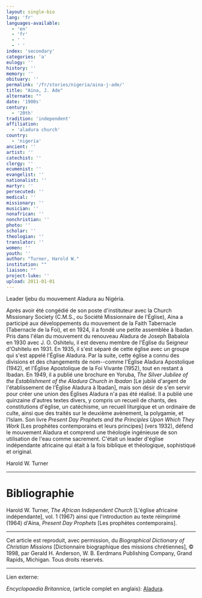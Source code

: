 ```yaml
---
layout: single-bio
lang: 'fr'
languages-available:
  - 'en'
  - 'fr'
  - ' '
  - ' '
index: 'secondary'
categories: 'a'
eulogy: ''
history: ''
memory: ''
obituary: ''
permalink: '/fr/stories/nigeria/aina-j-ade/'
title: "Aina, J. Ade"
alternate: ""
date: '1900s'
century:
  - '20th'
tradition: 'independent'
affiliation:
  - 'aladura church'
country:
  - 'nigeria'
ancient: ''
artist: ''
catechist: ''
clergy: ''
ecumenist: ''
evangelist: ''
nationalist: ''
martyr: ''
persecuted: ''
medical: ''
missionary: ''
musician: ''
nonafrican: ''
nonchristian: ''
photo: ''
scholar: ''
theologian: ''
translator: ''
women: ''
youth: ''
author: "Turner, Harold W."
institution: ""
liaison: ""
project-luke: ''
upload: 2011-01-01
---
```




Leader Ijebu du mouvement Aladura au Nigéria.

Après avoir été congédié de son poste d'instituteur avec la Church Missionary Society (C.M.S., ou Société Missionnaire de l'Église), Aina a participé aux développements du mouvement de la Faith Tabernacle (Tabernacle de la Foi), et en 1924, il a fondé une petite assemblée à Ibadan. Pris dans l'élan du mouvement du renouveau Aladura de Joseph Babalola en 1930 avec J. O. Oshitelu, il est devenu membre de l'Église du Seigneur d'Oshitelu en 1931. En 1935, il s'est séparé de cette église avec un groupe qui s'est appelé l'Église Aladura. Par la suite, cette église a connu des divisions et des changements de nom--comme l'Église Aladura Apostolique (1942), et l'Église Apostolique de la Foi Vivante (1952), tout en restant à Ibadan. En 1949, il a publié une brochure en Yoruba, *The Silver Jubilee of the Establishment of the Aladura Church in Ibadan* [Le jubilé d'argent de l'établissement de l'Église Aladura à Ibadan], mais son désir de s'en servir pour créer une union des Églises Aladura n'a pas été réalisé. Il a publié une quinzaine d'autres textes divers, y compris un recueil de chants, des constitutions d'église, un catéchisme, un recueil liturgique et un ordinaire de culte, ainsi que des traités sur le deuxième avènement, la polygamie, et l'Islam. Son livre *Present Day Prophets and the Principles Upon Which They Work* [Les prophètes contemporains et leurs principes] (vers 1932), défend le mouvement Aladura et comprend une théologie ingénieuse de son utilisation de l'eau comme sacrement. C'était un leader d'église indépendante africaine qui était à la fois biblique et théologique, sophistiqué et original.

Harold W. Turner

---

# Bibliographie

Harold W. Turner, *The African Independent Church* [L'église africaine indépendante], vol. 1 (1967) ainsi que l'introduction au texte réimprimé (1964) d'Aina, *Present Day Prophets* [Les prophètes contemporains].

---

Cet article est reproduit, avec permission, du *Biographical Dictionary of Christian Missions* [Dictionnaire biographique des missions chrétiennes], © 1998, par Gerald H. Anderson, W. B. Eerdmans Publishing Company, Grand Rapids, Michigan. Tous droits réservés.

---

Lien externe:

*Encyclopaedia Britannica*, (article complet en anglais): [Aladura](http://www.britannica.com/EBchecked/topic/12038/Aladura).